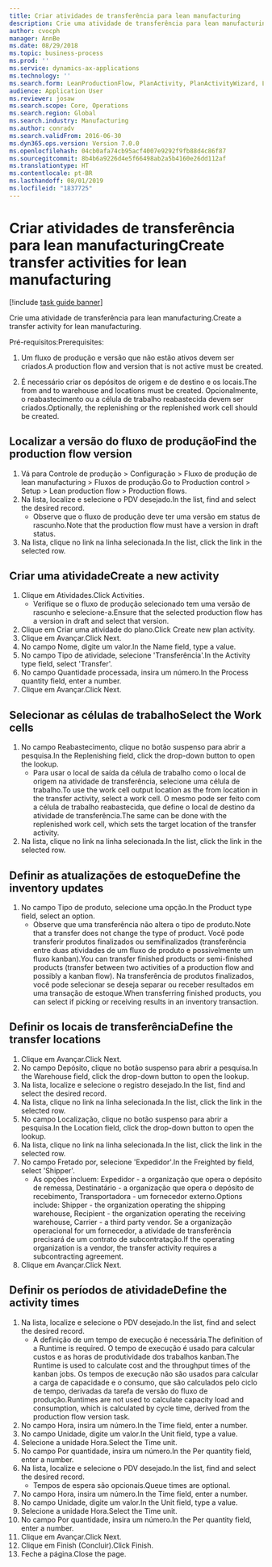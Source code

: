 ```yaml
---
title: Criar atividades de transferência para lean manufacturing
description: Crie uma atividade de transferência para lean manufacturing.
author: cvocph
manager: AnnBe
ms.date: 08/29/2018
ms.topic: business-process
ms.prod: ''
ms.service: dynamics-ax-applications
ms.technology: ''
ms.search.form: LeanProductionFlow, PlanActivity, PlanActivityWizard, LeanWorkCellLookup, InventLocationIdLookup
audience: Application User
ms.reviewer: josaw
ms.search.scope: Core, Operations
ms.search.region: Global
ms.search.industry: Manufacturing
ms.author: conradv
ms.search.validFrom: 2016-06-30
ms.dyn365.ops.version: Version 7.0.0
ms.openlocfilehash: 04cb0afa74cb95acf4007e9292f9fb88d4c86f87
ms.sourcegitcommit: 8b4b6a9226d4e5f66498ab2a5b4160e26dd112af
ms.translationtype: HT
ms.contentlocale: pt-BR
ms.lasthandoff: 08/01/2019
ms.locfileid: "1837725"
---
```

# <a name="create-transfer-activities-for-lean-manufacturing"></a><span data-ttu-id="dc5da-103">Criar atividades de transferência para lean manufacturing</span><span class="sxs-lookup"><span data-stu-id="dc5da-103">Create transfer activities for lean manufacturing</span></span>

[!include [task guide banner](../../includes/task-guide-banner.md)]

<span data-ttu-id="dc5da-104">Crie uma atividade de transferência para lean manufacturing.</span><span class="sxs-lookup"><span data-stu-id="dc5da-104">Create a transfer activity for lean manufacturing.</span></span> 

<span data-ttu-id="dc5da-105">Pré-requisitos:</span><span class="sxs-lookup"><span data-stu-id="dc5da-105">Prerequisites:</span></span> 

1. <span data-ttu-id="dc5da-106">Um fluxo de produção e versão que não estão ativos devem ser criados.</span><span class="sxs-lookup"><span data-stu-id="dc5da-106">A production flow and version that is not active must be created.</span></span>

2. <span data-ttu-id="dc5da-107">É necessário criar os depósitos de origem e de destino e os locais.</span><span class="sxs-lookup"><span data-stu-id="dc5da-107">The from and to warehouse and locations must be created.</span></span> <span data-ttu-id="dc5da-108">Opcionalmente, o reabastecimento ou a célula de trabalho reabastecida devem ser criados.</span><span class="sxs-lookup"><span data-stu-id="dc5da-108">Optionally, the replenishing or the replenished work cell should be created.</span></span>


## <a name="find-the-production-flow-version"></a><span data-ttu-id="dc5da-109">Localizar a versão do fluxo de produção</span><span class="sxs-lookup"><span data-stu-id="dc5da-109">Find the production flow version</span></span>
1. <span data-ttu-id="dc5da-110">Vá para Controle de produção > Configuração > Fluxo de produção de lean manufacturing > Fluxos de produção.</span><span class="sxs-lookup"><span data-stu-id="dc5da-110">Go to Production control > Setup > Lean production flow > Production flows.</span></span>
2. <span data-ttu-id="dc5da-111">Na lista, localize e selecione o PDV desejado.</span><span class="sxs-lookup"><span data-stu-id="dc5da-111">In the list, find and select the desired record.</span></span>
    * <span data-ttu-id="dc5da-112">Observe que o fluxo de produção deve ter uma versão em status de rascunho.</span><span class="sxs-lookup"><span data-stu-id="dc5da-112">Note that the production flow must have a version in draft status.</span></span>  
3. <span data-ttu-id="dc5da-113">Na lista, clique no link na linha selecionada.</span><span class="sxs-lookup"><span data-stu-id="dc5da-113">In the list, click the link in the selected row.</span></span>

## <a name="create-a-new-activity"></a><span data-ttu-id="dc5da-114">Criar uma atividade</span><span class="sxs-lookup"><span data-stu-id="dc5da-114">Create a new activity</span></span>
1. <span data-ttu-id="dc5da-115">Clique em Atividades.</span><span class="sxs-lookup"><span data-stu-id="dc5da-115">Click Activities.</span></span>
    * <span data-ttu-id="dc5da-116">Verifique se o fluxo de produção selecionado tem uma versão de rascunho e selecione-a.</span><span class="sxs-lookup"><span data-stu-id="dc5da-116">Ensure that the selected production flow has a version in draft and select that version.</span></span>  
2. <span data-ttu-id="dc5da-117">Clique em Criar uma atividade do plano.</span><span class="sxs-lookup"><span data-stu-id="dc5da-117">Click Create new plan activity.</span></span>
3. <span data-ttu-id="dc5da-118">Clique em Avançar.</span><span class="sxs-lookup"><span data-stu-id="dc5da-118">Click Next.</span></span>
4. <span data-ttu-id="dc5da-119">No campo Nome, digite um valor.</span><span class="sxs-lookup"><span data-stu-id="dc5da-119">In the Name field, type a value.</span></span>
5. <span data-ttu-id="dc5da-120">No campo Tipo de atividade, selecione 'Transferência'.</span><span class="sxs-lookup"><span data-stu-id="dc5da-120">In the Activity type field, select 'Transfer'.</span></span>
6. <span data-ttu-id="dc5da-121">No campo Quantidade processada, insira um número.</span><span class="sxs-lookup"><span data-stu-id="dc5da-121">In the Process quantity field, enter a number.</span></span>
7. <span data-ttu-id="dc5da-122">Clique em Avançar.</span><span class="sxs-lookup"><span data-stu-id="dc5da-122">Click Next.</span></span>

## <a name="select-the-work-cells"></a><span data-ttu-id="dc5da-123">Selecionar as células de trabalho</span><span class="sxs-lookup"><span data-stu-id="dc5da-123">Select the Work cells</span></span>
1. <span data-ttu-id="dc5da-124">No campo Reabastecimento, clique no botão suspenso para abrir a pesquisa.</span><span class="sxs-lookup"><span data-stu-id="dc5da-124">In the Replenishing field, click the drop-down button to open the lookup.</span></span>
    * <span data-ttu-id="dc5da-125">Para usar o local de saída da célula de trabalho como o local de origem na atividade de transferência, selecione uma célula de trabalho.</span><span class="sxs-lookup"><span data-stu-id="dc5da-125">To use the work cell output location as the from location in the transfer activity, select a work cell.</span></span> <span data-ttu-id="dc5da-126">O mesmo pode ser feito com a célula de trabalho reabastecida, que define o local de destino da atividade de transferência.</span><span class="sxs-lookup"><span data-stu-id="dc5da-126">The same can be done with the replenished work cell, which sets the target location of the transfer activity.</span></span>  
2. <span data-ttu-id="dc5da-127">Na lista, clique no link na linha selecionada.</span><span class="sxs-lookup"><span data-stu-id="dc5da-127">In the list, click the link in the selected row.</span></span>

## <a name="define-the-inventory-updates"></a><span data-ttu-id="dc5da-128">Definir as atualizações de estoque</span><span class="sxs-lookup"><span data-stu-id="dc5da-128">Define the inventory updates</span></span>
1. <span data-ttu-id="dc5da-129">No campo Tipo de produto, selecione uma opção.</span><span class="sxs-lookup"><span data-stu-id="dc5da-129">In the Product type field, select an option.</span></span>
    * <span data-ttu-id="dc5da-130">Observe que uma transferência não altera o tipo de produto.</span><span class="sxs-lookup"><span data-stu-id="dc5da-130">Note that a transfer does not change the type of product.</span></span> <span data-ttu-id="dc5da-131">Você pode transferir produtos finalizados ou semifinalizados (transferência entre duas atividades de um fluxo de produto e possivelmente um fluxo kanban).</span><span class="sxs-lookup"><span data-stu-id="dc5da-131">You can transfer finished products or semi-finished products (transfer between two activities of a production flow and possibly a kanban flow).</span></span>     <span data-ttu-id="dc5da-132">Na transferência de produtos finalizados, você pode selecionar se deseja separar ou receber resultados em uma transação de estoque.</span><span class="sxs-lookup"><span data-stu-id="dc5da-132">When transferring finished products, you can select if picking or receiving results in an inventory transaction.</span></span>  

## <a name="define-the-transfer-locations"></a><span data-ttu-id="dc5da-133">Definir os locais de transferência</span><span class="sxs-lookup"><span data-stu-id="dc5da-133">Define the transfer locations</span></span>
1. <span data-ttu-id="dc5da-134">Clique em Avançar.</span><span class="sxs-lookup"><span data-stu-id="dc5da-134">Click Next.</span></span>
2. <span data-ttu-id="dc5da-135">No campo Depósito, clique no botão suspenso para abrir a pesquisa.</span><span class="sxs-lookup"><span data-stu-id="dc5da-135">In the Warehouse field, click the drop-down button to open the lookup.</span></span>
3. <span data-ttu-id="dc5da-136">Na lista, localize e selecione o registro desejado.</span><span class="sxs-lookup"><span data-stu-id="dc5da-136">In the list, find and select the desired record.</span></span>
4. <span data-ttu-id="dc5da-137">Na lista, clique no link na linha selecionada.</span><span class="sxs-lookup"><span data-stu-id="dc5da-137">In the list, click the link in the selected row.</span></span>
5. <span data-ttu-id="dc5da-138">No campo Localização, clique no botão suspenso para abrir a pesquisa.</span><span class="sxs-lookup"><span data-stu-id="dc5da-138">In the Location field, click the drop-down button to open the lookup.</span></span>
6. <span data-ttu-id="dc5da-139">Na lista, clique no link na linha selecionada.</span><span class="sxs-lookup"><span data-stu-id="dc5da-139">In the list, click the link in the selected row.</span></span>
7. <span data-ttu-id="dc5da-140">No campo Fretado por, selecione 'Expedidor'.</span><span class="sxs-lookup"><span data-stu-id="dc5da-140">In the Freighted by field, select 'Shipper'.</span></span>
    * <span data-ttu-id="dc5da-141">As opções incluem: Expedidor - a organização que opera o depósito de remessa, Destinatário - a organização que opera o depósito de recebimento, Transportadora - um fornecedor externo.</span><span class="sxs-lookup"><span data-stu-id="dc5da-141">Options include: Shipper - the organization operating the shipping warehouse, Recipient -  the organization operating the receiving warehouse, Carrier - a third party vendor.</span></span> <span data-ttu-id="dc5da-142">Se a organização operacional for um fornecedor, a atividade de transferência precisará de um contrato de subcontratação.</span><span class="sxs-lookup"><span data-stu-id="dc5da-142">If the operating organization is a vendor, the transfer activity requires a subcontracting agreement.</span></span>  
8. <span data-ttu-id="dc5da-143">Clique em Avançar.</span><span class="sxs-lookup"><span data-stu-id="dc5da-143">Click Next.</span></span>

## <a name="define-the-activity-times"></a><span data-ttu-id="dc5da-144">Definir os períodos de atividade</span><span class="sxs-lookup"><span data-stu-id="dc5da-144">Define the activity times</span></span>
1. <span data-ttu-id="dc5da-145">Na lista, localize e selecione o PDV desejado.</span><span class="sxs-lookup"><span data-stu-id="dc5da-145">In the list, find and select the desired record.</span></span>
    * <span data-ttu-id="dc5da-146">A definição de um tempo de execução é necessária.</span><span class="sxs-lookup"><span data-stu-id="dc5da-146">The definition of a Runtime is required.</span></span> <span data-ttu-id="dc5da-147">O tempo de execução é usado para calcular custos e as horas de produtividade dos trabalhos kanban.</span><span class="sxs-lookup"><span data-stu-id="dc5da-147">The Runtime is used to calculate cost and the throughput times of the kanban jobs.</span></span> <span data-ttu-id="dc5da-148">Os tempos de execução não são usados para calcular a carga de capacidade e o consumo, que são calculados pelo ciclo de tempo, derivadas da tarefa de versão do fluxo de produção.</span><span class="sxs-lookup"><span data-stu-id="dc5da-148">Runtimes are not used to calculate capacity load and consumption, which is calculated by cycle time, derived from the production flow version task.</span></span>  
2. <span data-ttu-id="dc5da-149">No campo Hora, insira um número.</span><span class="sxs-lookup"><span data-stu-id="dc5da-149">In the Time field, enter a number.</span></span>
3. <span data-ttu-id="dc5da-150">No campo Unidade, digite um valor.</span><span class="sxs-lookup"><span data-stu-id="dc5da-150">In the Unit field, type a value.</span></span>
4. <span data-ttu-id="dc5da-151">Selecione a unidade Hora.</span><span class="sxs-lookup"><span data-stu-id="dc5da-151">Select the Time unit.</span></span>
5. <span data-ttu-id="dc5da-152">No campo Por quantidade, insira um número.</span><span class="sxs-lookup"><span data-stu-id="dc5da-152">In the Per quantity field, enter a number.</span></span>
6. <span data-ttu-id="dc5da-153">Na lista, localize e selecione o PDV desejado.</span><span class="sxs-lookup"><span data-stu-id="dc5da-153">In the list, find and select the desired record.</span></span>
    * <span data-ttu-id="dc5da-154">Tempos de espera são opcionais.</span><span class="sxs-lookup"><span data-stu-id="dc5da-154">Queue times are optional.</span></span>  
7. <span data-ttu-id="dc5da-155">No campo Hora, insira um número.</span><span class="sxs-lookup"><span data-stu-id="dc5da-155">In the Time field, enter a number.</span></span>
8. <span data-ttu-id="dc5da-156">No campo Unidade, digite um valor.</span><span class="sxs-lookup"><span data-stu-id="dc5da-156">In the Unit field, type a value.</span></span>
9. <span data-ttu-id="dc5da-157">Selecione a unidade Hora.</span><span class="sxs-lookup"><span data-stu-id="dc5da-157">Select the Time unit.</span></span>
10. <span data-ttu-id="dc5da-158">No campo Por quantidade, insira um número.</span><span class="sxs-lookup"><span data-stu-id="dc5da-158">In the Per quantity field, enter a number.</span></span>
11. <span data-ttu-id="dc5da-159">Clique em Avançar.</span><span class="sxs-lookup"><span data-stu-id="dc5da-159">Click Next.</span></span>
12. <span data-ttu-id="dc5da-160">Clique em Finish (Concluir).</span><span class="sxs-lookup"><span data-stu-id="dc5da-160">Click Finish.</span></span>
13. <span data-ttu-id="dc5da-161">Feche a página.</span><span class="sxs-lookup"><span data-stu-id="dc5da-161">Close the page.</span></span>

